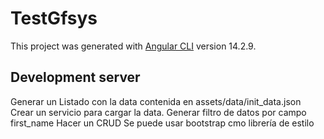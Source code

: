 # TestGfsys

This project was generated with [Angular CLI](https://github.com/angular/angular-cli) version 14.2.9.

## Development server
Generar un Listado con la data contenida en assets/data/init_data.json
Crear un servicio para cargar la data.
Generar filtro de datos por campo first_name
Hacer un CRUD
Se puede usar bootstrap cmo librería de estilo




